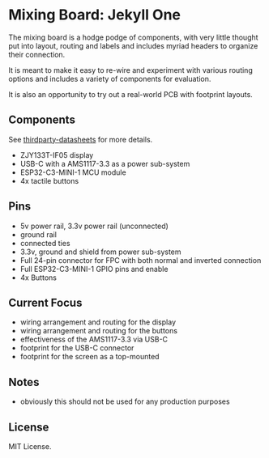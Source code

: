 Mixing Board: Jekyll One
========================

The mixing board is a hodge podge of components, with very
little thought put into layout, routing and labels and
includes myriad headers to organize their connection.

It is meant to make it easy to re-wire and experiment with
various routing options and includes a variety of components
for evaluation.

It is also an opportunity to try out a real-world PCB with
footprint layouts.


Components
----------

See [thirdparty-datasheets](https://github.com/firefly/thirdparty-datasheets/#displays) for more details.

- ZJY133T-IF05 display
- USB-C with a AMS1117-3.3 as a power sub-system
- ESP32-C3-MINI-1 MCU module
- 4x tactile buttons


Pins
----

- 5v power rail, 3.3v power rail (unconnected)
- ground rail
- connected ties
- 3.3v, ground and shield from power sub-system
- Full 24-pin connector for FPC with both normal and inverted connection
- Full ESP32-C3-MINI-1 GPIO pins and enable
- 4x Buttons


Current Focus
-------------

- wiring arrangement and routing for the display
- wiring arrangement and routing for the buttons
- effectiveness of the AMS1117-3.3 via USB-C
- footprint for the USB-C connector
- footprint for the screen as a top-mounted


Notes
-----

- obviously this should not be used for any production purposes


License
-------

MIT License.
